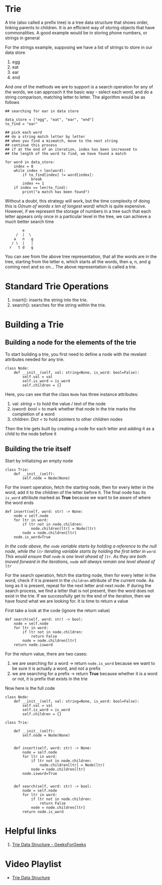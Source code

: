 # Trie

A trie (also called a prefix tree) is a tree data structure that shows order, linking parents to children. It is an efficient way of storing objects that have commonalities. A good example would be in storing phone numbers, or strings in general

For the strings example, supposing we have a list of strings to store in our data store

1. egg
2. eat
3. ear
4. end

And one of the methods we are to support is a search operation for any of the words, we can approach it the basic way - select each word, and do a string comparison, matching letter to letter. The algorithm would be as follows


```
## searching for ear in data store

data_store = ["egg", "eat", "ear", "end"]
to_find = "ear"

## pick each word
## do a string match letter by letter
## when you find a mismatch, move to the next string
## continue this process
## if at the end of an iteration, index has been increased to
## the length of the word to find, we have found a match

for word in data_store:
    index = 0
    while index < len(word):
        if to_find[index] != word[index]:
            break
        index += 1
    if index == len(to_find):
        print("a match has been found")

```

Without a doubt, this strategy will work, but the time complexity of doing this is *O(num of words x len of longest word)* which is quite expensive.
However, if we represent the storage of numbers in a tree such that each letter appears only once in a particular level in the tree, we can achieve a much better search time

```
        e
     /  |  \
    a   n   g
   / \  |   |
  r   t d   g

```

You can see from the above tree representation, that all the words are in the tree, starting from the letter e, which starts all the words, then a, n, and g coming next and so on...
The above representation is called a trie.

# Standard Trie Operations 

1) insert(): inserts the string into the trie.
2) search(): searches for the string within the trie.

# Building a Trie

## Building a node for the elements of the trie

To start building a trie, you first need to define a node with the revelant attributes needed for any trie.

```
class Node:
    def __init__(self, val: string=None, is_word: bool=False):
        self.val = val
        self.is_word = is_word
        self.children = {}
```

Here, you can see that the class `Node` has three instance attributes:
1. val: *string* = to hold the value / text of the node
2. isword: *bool* = to mark whether that node in the trie marks the completion of a word
3. children: *Dict* = to hold pointers to other children nodes

Then the trie gets built by creating a node for each letter and adding it as a child to the node before it

## Building the trie itself

Start by initializing an empty node

```
class Trie:
    def __init__(self):
        self.node = Node(None)
```

For the insert operation, fetch the starting node, then for every letter in the word, add it to the children of the letter before it. The final node has its `is_word` attribute marked as **True** because we want to be aware of where the word ends

```   
def insert(self, word: str) -> None:
    node = self.node
    for ltr in word:
        if ltr not in node.children:
            node.children[ltr] = Node(ltr)
        node = node.children[ltr]
    node.is_word=True
```

*In the code above, the `node` variable starts by holding a reference to the null node, while the `ltr` iterating variable starts by holding the first letter in `word`. This would ensure that `node` is one level ahead of `ltr`. As they are both moved forward in the iterations, `node` will always remain one level ahead of `ltr`*

For the search operation, fetch the starting node, then for every letter in the word, check if it is present in the `children` attribute of the current node. As long as it is present, repeat for the next letter and next node. If during the search process, we find a letter that is not present, then the word does not exist in the trie. If we successfully get to the end of the iteration, then we have found what we are looking for. It is time to return a value

First take a look at the code (ignore the return value)

```
def search(self, word: str) -> bool:
    node = self.node
    for ltr in word:
        if ltr not in node.children:
            return False
        node = node.children[ltr]
    return node.isword
```

For the return value, there are two cases:
1. we are searching for a word -> return `node.is_word` because we want to be sure it is actually a word, and not a prefix
2. we are searching for a prefix -> return **True** because whether it is a word or not, it is prefix that exists in the trie

Now here is the full code

```
class Node:
    def __init__(self, val: string=None, is_word: bool=False):
        self.val = val
        self.is_word = is_word
        self.children = {}

class Trie:

    def __init__(self):
        self.node = Node(None)
        

    def insert(self, word: str) -> None:
        node = self.node
        for ltr in word:
            if ltr not in node.children:
                node.children[ltr] = Node(ltr)
            node = node.children[ltr]
        node.isword=True
        

    def search(self, word: str) -> bool:
        node = self.node
        for ltr in word:
            if ltr not in node.children:
                return False
            node = node.children[ltr]
        return node.is_word
```

# Helpful links

1) [Trie Data Structure - GeeksForGeeks](https://www.geeksforgeeks.org/trie-insert-and-search/)

# Video Playlist

- [Trie Data Structure](https://www.youtube.com/watch?v=zIjfhVPRZCg)
